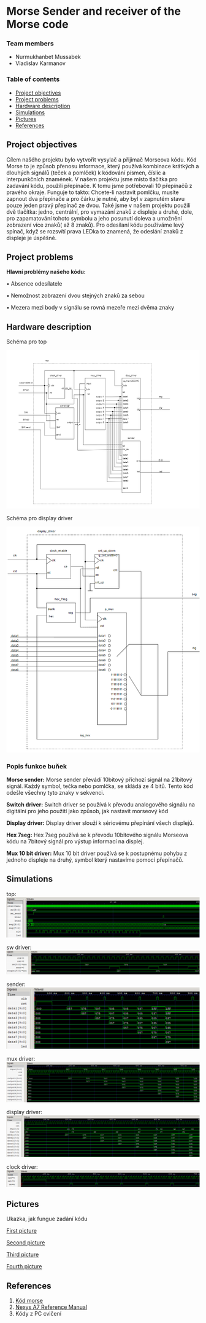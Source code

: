 # Morse Sender and receiver of the Morse code

### Team members

* Nurmukhanbet Mussabek 
* Vladislav Karmanov 


### Table of contents

* [Project objectives](#objectives)
* [Project problems](#problems)
* [Hardware description](#hardware)
* [Simulations](#modules)
* [Pictures](#Pictures)
* [References](#references)

<a name="objectives"></a>

## Project objectives

Cílem našého projektu bylo vytvořit vysylač a přijimač Morseova kódu. Kód Morse to je způsob přenosu informace, který používá kombinace krátkých a dlouhých signálů (teček a pomlček) k kódování písmen, číslic a interpunkčních znamének. V našem projektu jsme místo 
tlačitka pro zadavání kódu, použili přepínače. K tomu jsme potřebovali 10 přepínačů z pravého okraje. Funguje to takto: Chcete-li nastavit pomlčku, musíte zapnout dva přepínače a pro čárku je nutné, aby byl v zapnutém stavu pouze jeden pravý přepínač ze dvou. Také jsme v našem projektu použili dvě tlačítka: jedno, centrální, pro vymazání znaků z displeje a druhé, dole, pro zapamatování tohoto symbolu a jeho posunutí doleva a umožnění zobrazení více znaků( až 8 znaků). Pro odesílaní kódu používáme levý spínač, když se rozsvítí prava LEDka to znamená, že odeslání znaků z displeje je úspěšné.



<a name="problems"></a>

## Project problems

**Hlavní problémy našeho kódu:**

• Absence odesílatele

• Nemožnost zobrazení dvou stejných znaků za sebou

• Mezera mezi body v signálu se rovná mezeře mezi dvěma znaky


<a name="hardware"></a>

## Hardware description

Schéma pro top


![top](https://github.com/Kane203/digital-electronics-1/blob/main/labs/project/top.PNG)

Schéma pro display driver


![display driver](https://github.com/Kane203/digital-electronics-1/blob/main/labs/project/display_driver.PNG)

### Popis funkce buňek 

**Morse sender:**
Morse sender převádí 10bitový příchozí signál na 21bitový signál. Každý symbol, tečka nebo pomlčka, se skládá ze 4 bitů. Tento kód odešle všechny tyto znaky v sekvenci.


**Switch driver:**
Switch driver se používá k převodu analogového signálu na digitální pro jeho použití jako způsob, jak nastavit morseový kód


**Display driver:**
Display driver slouží k sériovému přepínání všech displejů.


**Hex 7seg:**
Hex 7seg používá se k převodu 10bitového signálu Morseova kódu na 7bitový signál pro výstup informací na displej.


**Mux 10 bit driver:**
Mux 10 bit driver používá se k postupnému pohybu z jednoho displeje na druhý, symbol který nastavíme pomocí přepínačů.

<a name="modules"></a>

## Simulations

top:
![top](https://github.com/Kane203/digital-electronics-1/blob/main/labs/project/pics/top.png)

sw driver:
![sw driver](https://github.com/Kane203/digital-electronics-1/blob/main/labs/project/pics/sw.png)

sender:
![sender](https://github.com/Kane203/digital-electronics-1/blob/main/labs/project/pics/sender.png)

mux driver:
![mux driver](https://github.com/Kane203/digital-electronics-1/blob/main/labs/project/pics/mux.png)

display driver:
![display driver](https://github.com/Kane203/digital-electronics-1/blob/main/labs/project/pics/disp.png)

clock driver:
![clock driver](https://github.com/Kane203/digital-electronics-1/blob/main/labs/project/pics/clock.png)



<a name="Pictures"></a>

## Pictures
 Ukazka, jak fungue zadání kódu


[First picture](https://github.com/Kane203/digital-electronics-1/blob/main/labs/project/01.jpg)

[Second picture](https://github.com/Kane203/digital-electronics-1/blob/main/labs/project/012.jpg)

[Third picture](https://github.com/Kane203/digital-electronics-1/blob/main/labs/project/0123.jpg)

[Fourth picture](https://github.com/Kane203/digital-electronics-1/blob/main/labs/project/0123a.jpg)


<a name="references"></a>

## References

1. [Kód morse](https://kids.britannica.com/kids/article/Morse-Code/390814)
2. [Nexys A7 Reference Manual](https://digilent.com/reference/programmable-logic/nexys-a7/reference-manual)
3. Kódy z PC cvičení 
